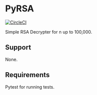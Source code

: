# PyRSA

[![CircleCI](https://circleci.com/gh/obviousrebel/pyrsa.svg?style=svg)](https://circleci.com/gh/obviousrebel/pyrsa)

Simple RSA Decrypter for n up to 100,000.

## Support

None.

## Requirements

Pytest for running tests.
